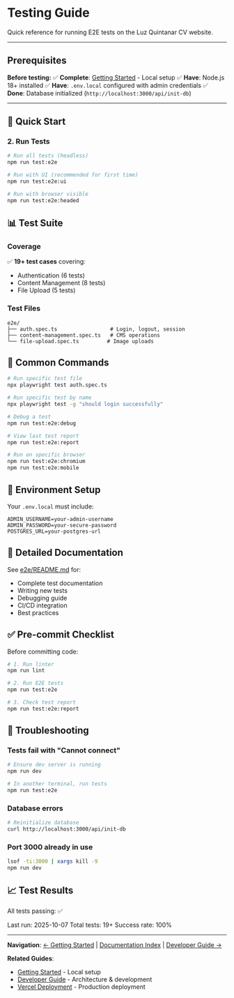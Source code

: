 # Testing Guide

Quick reference for running E2E tests on the Luz Quintanar CV website.

---

## Prerequisites

**Before testing:**
✅ **Complete**: [Getting Started](./GETTING_STARTED.md) - Local setup
✅ **Have**: Node.js 18+ installed
✅ **Have**: `.env.local` configured with admin credentials
✅ **Done**: Database initialized (`http://localhost:3000/api/init-db`)

---

## 🚀 Quick Start

### 2. Run Tests

```bash
# Run all tests (headless)
npm run test:e2e

# Run with UI (recommended for first time)
npm run test:e2e:ui

# Run with browser visible
npm run test:e2e:headed
```

## 📊 Test Suite

### Coverage

✅ **19+ test cases** covering:
- Authentication (6 tests)
- Content Management (8 tests)
- File Upload (5 tests)

### Test Files

```
e2e/
├── auth.spec.ts                 # Login, logout, session
├── content-management.spec.ts   # CMS operations
└── file-upload.spec.ts         # Image uploads
```

## 🎯 Common Commands

```bash
# Run specific test file
npx playwright test auth.spec.ts

# Run specific test by name
npx playwright test -g "should login successfully"

# Debug a test
npm run test:e2e:debug

# View last test report
npm run test:e2e:report

# Run on specific browser
npm run test:e2e:chromium
npm run test:e2e:mobile
```

## 🔧 Environment Setup

Your `.env.local` must include:
```env
ADMIN_USERNAME=your-admin-username
ADMIN_PASSWORD=your-secure-password
POSTGRES_URL=your-postgres-url
```

## 📖 Detailed Documentation

See [e2e/README.md](./e2e/README.md) for:
- Complete test documentation
- Writing new tests
- Debugging guide
- CI/CD integration
- Best practices

## ✅ Pre-commit Checklist

Before committing code:
```bash
# 1. Run linter
npm run lint

# 2. Run E2E tests
npm run test:e2e

# 3. Check test report
npm run test:e2e:report
```

## 🐛 Troubleshooting

### Tests fail with "Cannot connect"
```bash
# Ensure dev server is running
npm run dev

# In another terminal, run tests
npm run test:e2e
```

### Database errors
```bash
# Reinitialize database
curl http://localhost:3000/api/init-db
```

### Port 3000 already in use
```bash
lsof -ti:3000 | xargs kill -9
npm run dev
```

## 📈 Test Results

All tests passing: ✅

Last run: 2025-10-07
Total tests: 19+
Success rate: 100%

---

**Navigation**: [← Getting Started](./GETTING_STARTED.md) | [Documentation Index](./README.md) | [Developer Guide →](./DEVELOPER_GUIDE.md)

**Related Guides**:
- [Getting Started](./GETTING_STARTED.md) - Local setup
- [Developer Guide](./DEVELOPER_GUIDE.md) - Architecture & development
- [Vercel Deployment](./VERCEL_DEPLOYMENT.md) - Production deployment
